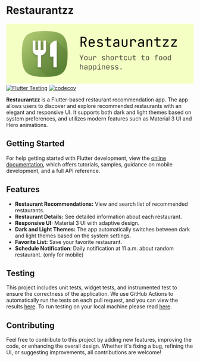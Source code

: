 # Restaurantzz

![Header](/docs/images/header.png)
[![Flutter Testing](https://github.com/waffiqaziz/restaurantzz/actions/workflows/flutter-test.yml/badge.svg)](https://github.com/waffiqaziz/restaurantzz/actions/workflows/flutter-test.yml)
[![codecov](https://codecov.io/gh/waffiqaziz/restaurantzz/graph/badge.svg?token=W2M08GY7CJ)](https://codecov.io/gh/waffiqaziz/restaurantzz)

**Restaurantzz** is a Flutter-based restaurant recommendation app. The app allows users to discover and explore recommended restaurants with an elegant and responsive UI. It supports both dark and light themes based on system preferences, and utilizes modern features such as Material 3 UI and Hero animations.

## Getting Started

For help getting started with Flutter development, view the
[online documentation](https://docs.flutter.dev/), which offers tutorials,
samples, guidance on mobile development, and a full API reference.

## Features

- **Restaurant Recommendations:** View and search list of recommended restaurants.
- **Restaurant Details:** See detailed information about each restaurant.
- **Responsive UI:** Material 3 UI with adaptive design.
- **Dark and Light Themes:** The app automatically switches between dark and light themes based on the system settings.
- **Favorite List:** Save your favorite restaurant.
- **Schedule Notification**: Daily notification at 11 a.m. about random restaurant. (only for mobile)

## Testing

This project includes unit tests, widget tests, and instrumented test to ensure the correctness of the application. We use GitHub Actions to automatically run the tests on each pull request, and you can view the results [here](https://github.com/waffiqaziz/restaurantzz/actions/workflows/flutter-test.yml). To run testing on your local machine please read [here](/docs/TESTING.md).

## Contributing

Feel free to contribute to this project by adding new features, improving the code, or enhancing the overall design.
Whether it's fixing a bug, refining the UI, or suggesting improvements, all contributions are welcome!
